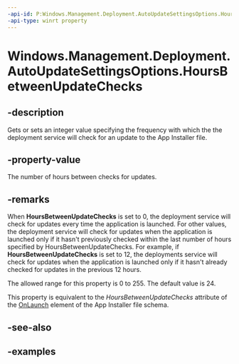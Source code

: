 ```yaml
---
-api-id: P:Windows.Management.Deployment.AutoUpdateSettingsOptions.HoursBetweenUpdateChecks
-api-type: winrt property
---
```


# Windows.Management.Deployment.AutoUpdateSettingsOptions.HoursBetweenUpdateChecks

<!--
public uint HoursBetweenUpdateChecks { get; set; }
-->


## -description

Gets or sets an integer value specifying the frequency with which the the deployment service will check for an update to the App Installer file.

## -property-value

The number of hours between checks for updates.

## -remarks

When **HoursBetweenUpdateChecks** is set to 0, the deployment service will check for updates every time the application is launched. For other values, the deployment service will check for updates when the application is launched only if it hasn't previously checked within the last number of hours specified by HoursBetweenUpdateChecks. For example, if **HoursBetweenUpdateChecks** is set to 12, the deployments service will check for updates when the application is launched only if it hasn't already checked for updates in the previous 12 hours.

The allowed range for this property is 0 to 255. The default value is 24. 

This property is equivalent to the *HoursBetweenUpdateChecks* attribute of the [OnLaunch](/uwp/schemas/appinstallerschema/element-onlaunch) element of the App Installer file schema.

## -see-also

## -examples


